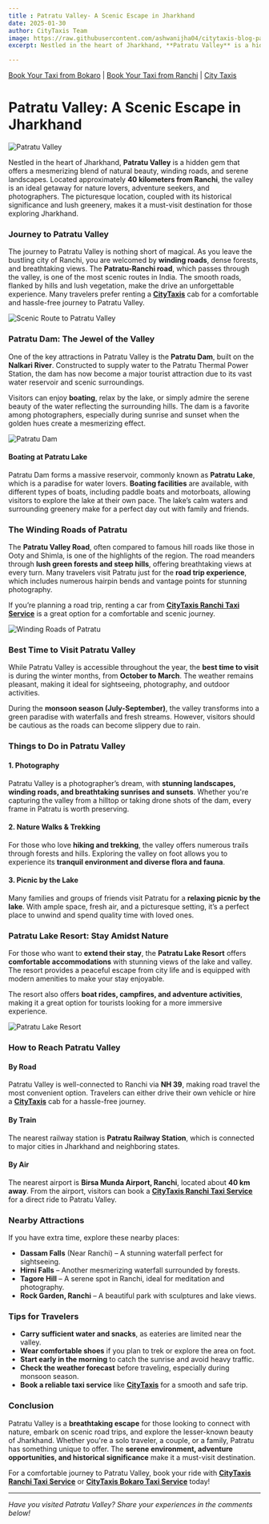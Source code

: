 ```yaml
---
title : Patratu Valley- A Scenic Escape in Jharkhand
date: 2025-01-30  
author: CityTaxis Team  
image: https://raw.githubusercontent.com/ashwanijha04/citytaxis-blog-page/main/images/patratu-valley-jharkhand.jpg
excerpt: Nestled in the heart of Jharkhand, **Patratu Valley** is a hidden gem.

---
```


[Book Your Taxi from Bokaro](https://citytaxis.in/bokaro-taxi-service) | [Book Your Taxi from Ranchi](https://citytaxis.in/ranchi-taxi-service) | [City Taxis](https://citytaxis.in/)
# Patratu Valley: A Scenic Escape in Jharkhand

![Patratu Valley](https://raw.githubusercontent.com/ashwanijha04/citytaxis-blog-page/main/images/p1.jpg)

Nestled in the heart of Jharkhand, **Patratu Valley** is a hidden gem that offers a mesmerizing blend of natural beauty, winding roads, and serene landscapes. Located approximately **40 kilometers from Ranchi**, the valley is an ideal getaway for nature lovers, adventure seekers, and photographers. The picturesque location, coupled with its historical significance and lush greenery, makes it a must-visit destination for those exploring Jharkhand.

### Journey to Patratu Valley

The journey to Patratu Valley is nothing short of magical. As you leave the bustling city of Ranchi, you are welcomed by **winding roads**, dense forests, and breathtaking views. The **Patratu-Ranchi road**, which passes through the valley, is one of the most scenic routes in India. The smooth roads, flanked by hills and lush vegetation, make the drive an unforgettable experience. Many travelers prefer renting a **[CityTaxis](https://citytaxis.in/)** cab for a comfortable and hassle-free journey to Patratu Valley.

![Scenic Route to Patratu Valley](https://raw.githubusercontent.com/ashwanijha04/citytaxis-blog-page/main/images/p2.jpg)

### Patratu Dam: The Jewel of the Valley

One of the key attractions in Patratu Valley is the **Patratu Dam**, built on the **Nalkari River**. Constructed to supply water to the Patratu Thermal Power Station, the dam has now become a major tourist attraction due to its vast water reservoir and scenic surroundings.

Visitors can enjoy **boating**, relax by the lake, or simply admire the serene beauty of the water reflecting the surrounding hills. The dam is a favorite among photographers, especially during sunrise and sunset when the golden hues create a mesmerizing effect.

![Patratu Dam](https://raw.githubusercontent.com/ashwanijha04/citytaxis-blog-page/main/images/p3.jpg)

#### Boating at Patratu Lake

Patratu Dam forms a massive reservoir, commonly known as **Patratu Lake**, which is a paradise for water lovers. **Boating facilities** are available, with different types of boats, including paddle boats and motorboats, allowing visitors to explore the lake at their own pace. The lake’s calm waters and surrounding greenery make for a perfect day out with family and friends.

### The Winding Roads of Patratu

The **Patratu Valley Road**, often compared to famous hill roads like those in Ooty and Shimla, is one of the highlights of the region. The road meanders through **lush green forests and steep hills**, offering breathtaking views at every turn. Many travelers visit Patratu just for the **road trip experience**, which includes numerous hairpin bends and vantage points for stunning photography.

If you’re planning a road trip, renting a car from **[CityTaxis Ranchi Taxi Service](https://citytaxis.in/ranchi-taxi-service)** is a great option for a comfortable and scenic journey.

![Winding Roads of Patratu](https://raw.githubusercontent.com/ashwanijha04/citytaxis-blog-page/main/images/p4.jpg)

### Best Time to Visit Patratu Valley

While Patratu Valley is accessible throughout the year, the **best time to visit** is during the winter months, from **October to March**. The weather remains pleasant, making it ideal for sightseeing, photography, and outdoor activities.

During the **monsoon season (July-September)**, the valley transforms into a green paradise with waterfalls and fresh streams. However, visitors should be cautious as the roads can become slippery due to rain.

### Things to Do in Patratu Valley

#### 1. Photography
Patratu Valley is a photographer’s dream, with **stunning landscapes, winding roads, and breathtaking sunrises and sunsets**. Whether you're capturing the valley from a hilltop or taking drone shots of the dam, every frame in Patratu is worth preserving.

#### 2. Nature Walks & Trekking
For those who love **hiking and trekking**, the valley offers numerous trails through forests and hills. Exploring the valley on foot allows you to experience its **tranquil environment and diverse flora and fauna**.

#### 3. Picnic by the Lake
Many families and groups of friends visit Patratu for a **relaxing picnic by the lake**. With ample space, fresh air, and a picturesque setting, it’s a perfect place to unwind and spend quality time with loved ones.

### Patratu Lake Resort: Stay Amidst Nature

For those who want to **extend their stay**, the **Patratu Lake Resort** offers **comfortable accommodations** with stunning views of the lake and valley. The resort provides a peaceful escape from city life and is equipped with modern amenities to make your stay enjoyable.

The resort also offers **boat rides, campfires, and adventure activities**, making it a great option for tourists looking for a more immersive experience.

![Patratu Lake Resort](https://raw.githubusercontent.com/ashwanijha04/citytaxis-blog-page/main/images/p5.jpg)

### How to Reach Patratu Valley

#### By Road
Patratu Valley is well-connected to Ranchi via **NH 39**, making road travel the most convenient option. Travelers can either drive their own vehicle or hire a **[CityTaxis](https://citytaxis.in/)** cab for a hassle-free journey.

#### By Train
The nearest railway station is **Patratu Railway Station**, which is connected to major cities in Jharkhand and neighboring states.

#### By Air
The nearest airport is **Birsa Munda Airport, Ranchi**, located about **40 km away**. From the airport, visitors can book a **[CityTaxis Ranchi Taxi Service](https://citytaxis.in/ranchi-taxi-service)** for a direct ride to Patratu Valley.

### Nearby Attractions

If you have extra time, explore these nearby places:

- **Dassam Falls** (Near Ranchi) – A stunning waterfall perfect for sightseeing.
- **Hirni Falls** – Another mesmerizing waterfall surrounded by forests.
- **Tagore Hill** – A serene spot in Ranchi, ideal for meditation and photography.
- **Rock Garden, Ranchi** – A beautiful park with sculptures and lake views.

### Tips for Travelers

- **Carry sufficient water and snacks**, as eateries are limited near the valley.
- **Wear comfortable shoes** if you plan to trek or explore the area on foot.
- **Start early in the morning** to catch the sunrise and avoid heavy traffic.
- **Check the weather forecast** before traveling, especially during monsoon season.
- **Book a reliable taxi service** like **[CityTaxis](https://citytaxis.in/)** for a smooth and safe trip.

### Conclusion

Patratu Valley is a **breathtaking escape** for those looking to connect with nature, embark on scenic road trips, and explore the lesser-known beauty of Jharkhand. Whether you're a solo traveler, a couple, or a family, Patratu has something unique to offer. The **serene environment, adventure opportunities, and historical significance** make it a must-visit destination.

For a comfortable journey to Patratu Valley, book your ride with **[CityTaxis Ranchi Taxi Service](https://citytaxis.in/ranchi-taxi-service)** or **[CityTaxis Bokaro Taxi Service](https://citytaxis.in/bokaro-taxi-service)** today!

---

*Have you visited Patratu Valley? Share your experiences in the comments below!*

